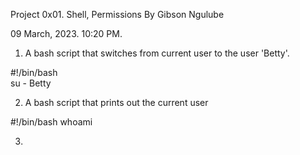 Project 0x01. Shell, Permissions By Gibson Ngulube

09 March, 2023. 10:20 PM. 

1. A bash script that switches from current user to the user 'Betty'.

#!/bin/bash  
su - Betty

2. A bash script that prints out the current user

#!/bin/bash
whoami

3. 
